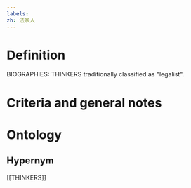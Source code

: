 ```yaml
---
labels: 
zh: 法家人
---
```


# Definition
BIOGRAPHIES: THINKERS traditionally classified as "legalist".
# Criteria and general notes
# Ontology

## Hypernym
[[THINKERS]]